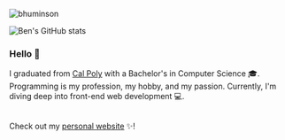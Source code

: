 <p align="left"> <img src="https://komarev.com/ghpvc/?username=bhuminson" alt="bhuminson" /> </p>

![Ben's GitHub stats](https://github-readme-stats.vercel.app/api?username=bhuminson&count_private=true&show_icons=true)

### Hello 👋
I graduated from <a href="https://calpoly.edu">Cal Poly<a/> with a Bachelor's in Computer Science :mortar_board:. Programming is my profession, my hobby, and my passion. Currently, I'm diving deep into front-end web development :computer:. <br></br>


Check out my <a href="https://bhuminson.github.io">personal website</a> :sparkles:!

